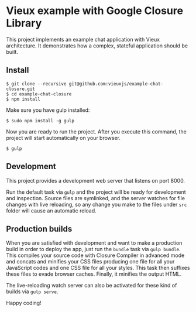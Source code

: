 # Vieux example with Google Closure Library

This project implements an example chat application with Vieux architecture. It demonstrates how a complex, stateful application should be built.

## Install

```
$ git clone --recursive git@github.com:vieuxjs/example-chat-closure.git
$ cd example-chat-closure
$ npm install
```

Make sure you have gulp installed:
```
$ sudo npm install -g gulp
```

Now you are ready to run the project. After you execute this command, the project will start automatically on your browser.
```
$ gulp
```

## Development

This project provides a development web server that listens on port 8000.

Run the default task via `gulp` and the project will be ready for development and inspection. Source files are symlinked, and the server watches for file changes with live reloading, so any change you make to the files under `src` folder will cause an automatic reload.

## Production builds

When you are satisfied with development and want to make a production build in order to deploy the app, just run the `bundle` task via `gulp bundle`. This compiles your source code with Closure Compiler in advanced mode and concats and minifies your CSS files producing one file for all your JavaScript codes and one CSS file for all your styles. This task then suffixes these files to evade browser caches. Finally, it minifies the output HTML.

The live-reloading watch server can also be activated for these kind of builds via `gulp serve`.

Happy coding!
